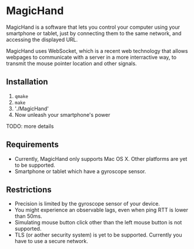 MagicHand
=========

MagicHand is a software that lets you control your computer using your smartphone or tablet, 
just by connecting them to the same network, and accessing the displayed URL.

MagicHand uses WebSocket, which is a recent web technology that allows webpages to communicate
with a server in a more interractive way, to transmit the mouse pointer location and other
signals.

Installation
----

1. `qmake`
2. `make`
3. './MagicHand'
4. Now unleash your smartphone's power

TODO: more details

Requirements
----

* Currently, MagicHand only supports Mac OS X. Other platforms are yet to be supported.
* Smartphone or tablet which have a gyroscope sensor.

Restrictions
----

* Precision is limited by the gyroscope sensor of your device.
* You might experience an observable lags, even when ping RTT is lower than 50ms.
* Simulating mouse button click other than the left mouse button is not supported.
* TLS (or aother security system) is yet to be supported. Currently you have to use a secure network.





